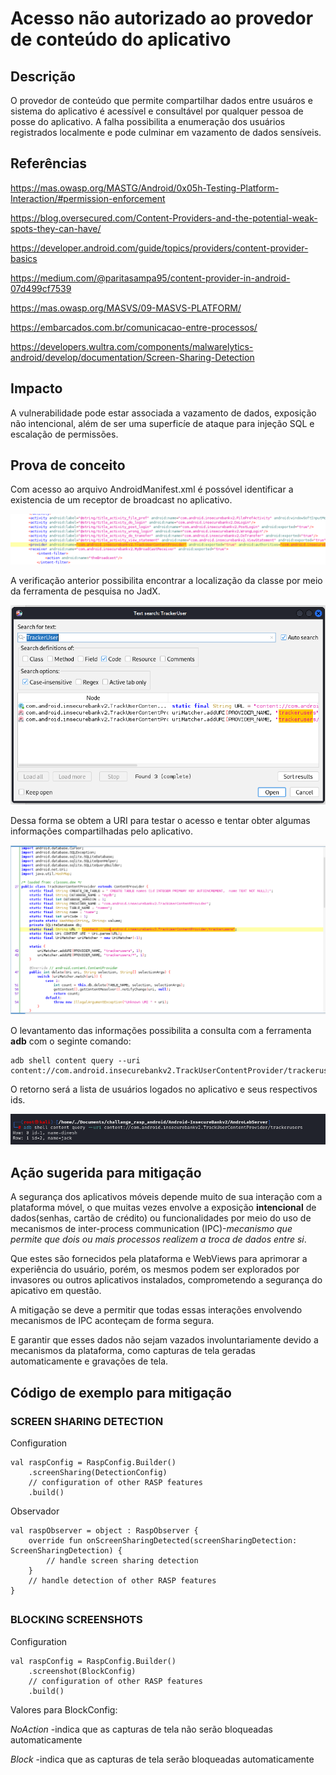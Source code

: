 # Acesso não autorizado ao provedor de conteúdo do aplicativo

## Descrição

O provedor de conteúdo que permite compartilhar dados entre usuáros e sistema do aplicativo é acessível e consultável por qualquer pessoa de posse do aplicativo. A falha possibilita a enumeração dos usuários registrados localmente e pode culminar em vazamento de dados sensíveis.

## Referências 

https://mas.owasp.org/MASTG/Android/0x05h-Testing-Platform-Interaction/#permission-enforcement

https://blog.oversecured.com/Content-Providers-and-the-potential-weak-spots-they-can-have/

https://developer.android.com/guide/topics/providers/content-provider-basics

https://medium.com/@paritasampa95/content-provider-in-android-07d499cf7539

https://mas.owasp.org/MASVS/09-MASVS-PLATFORM/

https://embarcados.com.br/comunicacao-entre-processos/

https://developers.wultra.com/components/malwarelytics-android/develop/documentation/Screen-Sharing-Detection


## Impacto

A vulnerabilidade pode estar associada a vazamento de dados, exposição não intencional, além de ser uma superficíe de ataque para injeção SQL e escalação de permissões.

## Prova de conceito

Com acesso ao arquivo AndroidManifest.xml é possóvel identificar a existencia de um receptor de broadcast no aplicativo.

![content_provider0](.img/content_provider0.png)

A verificação anterior possibilita encontrar a localização da classe por meio da ferramenta de pesquisa no JadX. 

![content_show](.img/content_show.png)

Dessa forma se obtem a URI para testar o acesso e tentar obter algumas informações compartilhadas pelo aplicativo.

![content_provider](.img/content_provider.png)

O levantamento das informações possibilita a consulta com a ferramenta **adb** com o seginte comando:

```
adb shell content query --uri content://com.android.insecurebankv2.TrackUserContentProvider/trackerusers
```

O retorno será a lista de usuários logados no aplicativo e seus respectivos ids. 

![content_provider1](.img/content_provider2.png)

## Ação sugerida para mitigação

A segurança dos aplicativos móveis depende muito de sua interação com a plataforma móvel, o que muitas vezes envolve a exposição **intencional** de dados(senhas, cartão de crédito) ou funcionalidades por meio do uso de mecanismos de inter-process communication (IPC)-*mecanismo que permite que dois ou mais processos realizem a troca de dados entre si*.

Que estes são fornecidos pela plataforma e WebViews para aprimorar a experiência do usuário, porém, os mesmos podem ser explorados por invasores ou outros aplicativos instalados, comprometendo a segurança do apicativo em questão.

A mitigação se deve a permitir que todas essas interações envolvendo mecanismos de IPC aconteçam de forma segura.

E garantir que esses dados não sejam vazados involuntariamente devido a mecanismos da plataforma, como capturas de tela geradas automaticamente e gravações de tela.

## Código de exemplo para mitigação

### SCREEN SHARING DETECTION

Configuration
```
val raspConfig = RaspConfig.Builder()
    .screenSharing(DetectionConfig)
    // configuration of other RASP features
    .build()
```

Observador
```
val raspObserver = object : RaspObserver {
    override fun onScreenSharingDetected(screenSharingDetection: ScreenSharingDetection) {
        // handle screen sharing detection
    }
    // handle detection of other RASP features
}
```
## 
### BLOCKING SCREENSHOTS

Configuration
```
val raspConfig = RaspConfig.Builder()
    .screenshot(BlockConfig)
    // configuration of other RASP features
    .build()
```
Valores para BlockConfig:

*NoAction* -indica que as capturas de tela não serão bloqueadas automaticamente

*Block* -indica que as capturas de tela serão bloqueadas automaticamente






